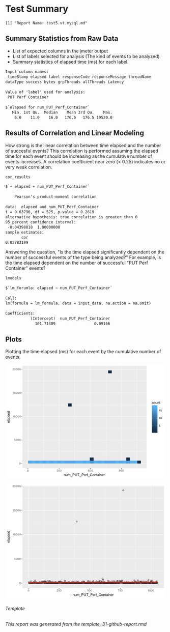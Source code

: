 Test Summary
================

    [1] "Report Name: test5.vt.mysql.md"

Summary Statistics from Raw Data
--------------------------------

-   List of expected columns in the jmeter output
-   List of labels selected for analysis (The kind of events to be analyzed)
-   Summary statistics of elapsed time (ms) for each label.

<!-- -->

    Input column names:
     timeStamp elapsed label responseCode responseMessage threadName dataType success bytes grpThreads allThreads Latency

    Value of 'label' used for analysis:
     PUT Perf Container

    $`elapsed for num_PUT_Perf_Container`
       Min. 1st Qu.  Median    Mean 3rd Qu.    Max. 
        6.0    11.0    16.0   176.6   176.5 19520.0 

Results of Correlation and Linear Modeling
------------------------------------------

How strong is the linear correlation between time elapsed and the number of succesful events? This correlation is performed assuming the elapsed time for each event should be increasing as the cumulative number of events increases. A correlation coefficient near zero (&lt; 0.25) indicates no or very weak correlation.

``` r
cor_results
```

    $`~ elapsed + num_PUT_Perf_Container`

        Pearson's product-moment correlation

    data:  elapsed and num_PUT_Perf_Container
    t = 0.63796, df = 525, p-value = 0.2619
    alternative hypothesis: true correlation is greater than 0
    95 percent confidence interval:
     -0.04398818  1.00000000
    sample estimates:
           cor 
    0.02783199 

Answering the question, "Is the time elapsed significantly dependent on the number of successful events of the type being analyzed?" For example, is the time elapsed dependent on the number of successful "PUT Perf Container" events?

``` r
lmodels
```

    $`lm_forumla: elapsed ~ num_PUT_Perf_Container`

    Call:
    lm(formula = lm_formula, data = input_data, na.action = na.omit)

    Coefficients:
               (Intercept)  num_PUT_Perf_Container  
                 101.71309                 0.09166  

Plots
-----

Plotting the time elapsed (ms) for each event by the cumulative number of events.

![](test5.vt.mysql_files/figure-markdown_github/bin_plots-1.png)

![](test5.vt.mysql_files/figure-markdown_github/dot_plots-1.png)

###### Template

*This report was generated from the template, 31-github-report.rmd*
